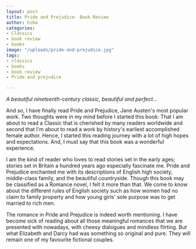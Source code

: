 ```yaml
---
layout: post
title: Pride and Prejudice- Book Review
author: hiba
categories:
- Classics
- book review
- books
image: "/uploads/pride-and-prejudice.jpg"
tags:
- classics
- books
- book review
- Pride and prejudice

---
```

_A beautiful nineteenth-century classic, beautiful and perfect..._

And so, I have finally read Pride and Prejudice, Jane Austen's most popular work. Two thoughts were in my mind before I started this book: That I am about to read a Classic that is cherished by many readers worldwide and second that I'm about to read a work by history's earliest accomplished female author. Hence, I started this reading journey with a lot of high hopes and expectations. And, I must say that this book was a wonderful experience. 

I am the kind of reader who loves to read stories set in the early ages; stories set in Britain a hundred years ago especially fascinate me. Pride and Prejudice enchanted me with its descriptions of English high society, middle-class family, and the beautiful countryside. Though this book may be classified as a Romance novel, I felt it more than that. We come to know about the different rules of English society such as how women had no claim to family property and how young girls' sole purpose was to get married to rich men. 

The romance in Pride and Prejudice is indeed worth mentioning. I have become sick of reading about all those meaningful romances that we are presented with nowadays, with cheesy dialogues and mindless flirting. But what Elizabeth and Darcy had was something so original and pure. They will remain one of my favourite fictional couples.